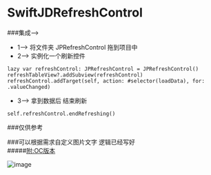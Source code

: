 # SwiftJDRefreshControl    
###集成-->    
- 1--> 将文件夹 JPRefreshControl 拖到项目中      
- 2--> 实例化一个刷新控件   

```
lazy var refreshControl: JPRefreshControl = JPRefreshControl()   
refreshTableView?.addSubview(refreshControl)   
refreshControl.addTarget(self, action: #selector(loadData), for: .valueChanged)     
```

- 3--> 拿到数据后 结束刷新 

```
self.refreshControl.endRefreshing()   
```

###仅供参考    


###可以根据需求自定义图片文字 逻辑已经写好   
#####[附:OC版本](https://github.com/baiyidjp/OCJDRefreshControl)


![image](http://ww2.sinaimg.cn/mw690/80888a28gw1fb4bdzsh5gg20a90ic7nb.gif)    
